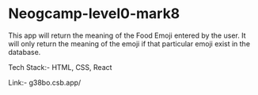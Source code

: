 # Neogcamp-level0-mark8

This app will return the meaning of the Food Emoji entered by the user. It will only return the meaning of the emoji if that particular emoji exist in the database.

Tech Stack:- HTML, CSS, React

Link:- g38bo.csb.app/
